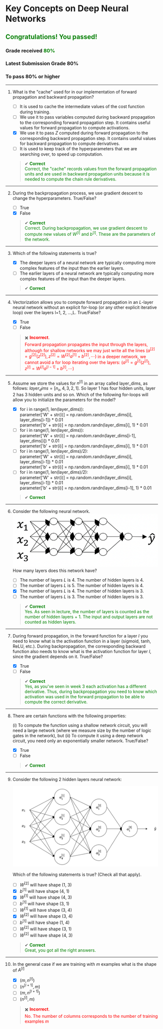 # **Key Concepts on Deep Neural Networks**

## <span style="color: green;">**Congratulations! You passed!**</span>

### **Grade received** <span style="color: green;">80%</span>

### **Latest Submission Grade** 80%

### **To pass** 80% or higher

---

1. What is the "cache" used for in our implementation of forward propagation and backward propagation?

   - [ ]  It is used to cache the intermediate values of the cost function during training.
   - [ ]  We use it to pass variables computed during backward propagation to the corresponding forward propagation step. It contains useful values for forward propagation to compute activations.
   - [x]  We use it to pass $Z$ computed during forward propagation to the corresponding backward propagation step. It contains useful values for backward propagation to compute derivatives.
   - [ ]  It is used to keep track of the hyperparameters that we are searching over, to speed up computation.  

   > ✔ <spane style="color: green;">**Correct**</br>Correct, the "cache" records values from the forward propagation units and are used in backward propagation units because it is needed to compute the chain rule derivatives.</span>

---

2. During the backpropagation process, we use gradient descent to change the hyperparameters. True/False?

    - [ ] True
    - [x] False

    > ✔ <spane style="color: green;">**Correct**</br>Correct. During backpropagation, we use gradient descent to compute new values of $W^{[l]}$ and $b^{[l]}$. These are the parameters of the network.</span>

---

3. Which of the following statements is true?

    - [x] The deeper layers of a neural network are typically computing more complex features of the input than the earlier layers.
    - [ ] The earlier layers of a neural network are typically computing more complex features of the input than the deeper layers.

    > ✔ <spane style="color: green;">**Correct**</br></span>

---

4. Vectorization allows you to compute forward propagation in an $L$-layer neural network without an explicit for-loop (or any other explicit iterative loop) over the layers l=1, 2, …,L. True/False?

    - [x] True
    - [ ] False

    > ✖️ <span style="color: red;">**Incorrect**.</br>Forward propagation propagates the input through the layers, although for shallow networks we may just write all the lines $(a^{[2]}=g^{[2]}(z^{[2]}), z^{[2]}=W^{[2]}a^{[1]}+b^{[2]}, \cdots)$ in a deeper network, we cannot avoid a for loop iterating over the layers: $(a^{[l]}=g^{[l]}(z^{[l]}), z^{[l]}=W^{[l]}a^{[l-1]}+b^{[l]}, \cdots)$</span>

---

5. Assume we store the values for $n^{[l]}$ in an array called layer_dims, as follows: $layer_dims = [n_{x} , 4,3,2,1]$. So layer 1 has four hidden units, layer 2 has 3 hidden units and so on. Which of the following for-loops will allow you to initialize the parameters for the model?

    - [x] for i in range(1, len(layer_dims)):</br>parameter['W' + str(i)] = np.random.randn(layer_dims[i], layer_dims[i-1]) * 0.01</br>parameter['b' + str(i)] = np.random.randn(layer_dims[i], 1) * 0.01
    - [ ] for i in range(1, len(layer_dims)):</br>parameter['W' + str(i)] = np.random.randn(layer_dims[i-1], layer_dims[i]) * 0.01</br>parameter['b' + str(i)] = np.random.randn(layer_dims[i], 1) * 0.01
    - [ ] for i in range(1, len(layer_dims)/2):</br>parameter['W' + str(i)] = np.random.randn(layer_dims[i], layer_dims[i-1]) * 0.01</br>parameter['b' + str(i)] = np.random.randn(layer_dims[i], 1) * 0.01
    - [ ] for i in range(1, len(layer_dims)/2):</br>parameter['W' + str(i)] = np.random.randn(layer_dims[i], layer_dims[i-1]) * 0.01</br>parameter['b' + str(i)] = np.random.randn(layer_dims[i-1], 1) * 0.01

    > ✔ <spane style="color: green;">**Correct**</br></span>

---

6. Consider the following neural network.
    ![q6.png](img/q6.png)
    How many layers does this network have?

    - [ ] The number of layers $L$ is 4. The number of hidden layers is 4.
    - [ ] The number of layers $L$ is 5. The number of hidden layers is 4.
    - [x] The number of layers $L$ is 4. The number of hidden layers is 3.
    - [ ] The number of layers $L$ is 3. The number of hidden layers is 3.

    > ✔ <spane style="color: green;">**Correct**</br>Yes. As seen in lecture, the number of layers is counted as the number of hidden layers + 1. The input and output layers are not counted as hidden layers.</span>

---

7. During forward propagation, in the forward function for a layer $l$ you need to know what is the activation function in a layer (sigmoid, tanh, ReLU, etc.). During backpropagation, the corresponding backward function also needs to know what is the activation function for layer $l$, since the gradient depends on it. True/False?

    - [x] True
    - [ ] False

    > ✔ <spane style="color: green;">**Correct**</br>Yes, as you've seen in week 3 each activation has a different derivative. Thus, during backpropagation you need to know which activation was used in the forward propagation to be able to compute the correct derivative.</span>

---

8. There are certain functions with the following properties: 

    (i) To compute the function using a shallow network circuit, you will need a large network (where we measure size by the number of logic gates in the network), but (ii) To compute it using a deep network circuit, you need only an exponentially smaller network. True/False?

    - [x] True
    - [ ] False

    > ✔ <spane style="color: green;">**Correct**</br></span>

---

9. Consider the following 2 hidden layers neural network:

    ![q9.png](img/q9.png)

    Which of the following statements is true? (Check all that apply).

   - [ ] $W^{[2]}$ will have shape (1, 3)
   - [x] $b^{[1]}$ will have shape (4, 1)
   - [x] $W^{[1]}$ will have shape (4, 3)
   - [ ] $b^{[1]}$ will have shape (3, 1)
   - [ ] $W^{[1]}$ will have shape (3, 4)
   - [x] $W^{[2]}$ will have shape (3, 4)
   - [ ] $b^{[1]}$ will have shape (1, 4)
   - [ ] $W^{[2]}$ will have shape (3, 1)
   - [ ] $W^{[2]}$ will have shape (4, 3)

    > ✔ <spane style="color: green;">**Correct**</br>Great, you got all the right answers.</span>

---

10. In the general case if we are training with $m$ examples what is the shape of $A^{[l]}$

    - [x] $(m, n^{[l]})$
    - [ ] $(n^{[l+1]}, m)$
    - [ ] $(m, n^{[l+1]})$
    - [ ] $(n^{[l]}, m)$

    > ✖️ <span style="color: red;">**Incorrect**.</br>No. The number of columns corresponds to the number of training examples $m$</span>
